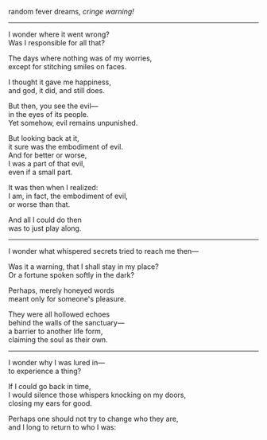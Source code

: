 random fever dreams, *cringe warning!*

---

I wonder where it went wrong?  
Was I responsible for all that?

The days where nothing was of my worries,  
except for stitching smiles on faces.

I thought it gave me happiness,  
and god, it did, and still does.

But then, you see the evil—  
in the eyes of its people.  
Yet somehow, evil remains unpunished.

But looking back at it,  
it sure was the embodiment of evil.  
And for better or worse,  
I was a part of that evil,  
even if a small part.

It was then when I realized:  
I am, in fact, the embodiment of evil,  
or worse than that.

And all I could do
then  
was to just play along.

---

I wonder what whispered secrets tried to reach me then—

Was it a warning, that I shall stay in my place?  
Or a fortune spoken softly in the dark?

Perhaps, merely honeyed words  
meant only for someone's pleasure.

They were all hollowed echoes  
behind the walls of the sanctuary—  
a barrier to another life form,  
claiming the soul as their own.



---

I wonder why I was lured in—  
to experience a thing?

If I could go back in time,  
I would silence those whispers knocking on my doors,  
closing my ears for good.

Perhaps one should not try to change who they are,  
and I long to return to who I was:

